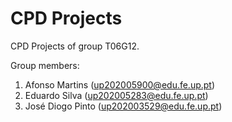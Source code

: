 # CPD Projects

CPD Projects of group T06G12.

Group members:

1. Afonso Martins (up202005900@edu.fe.up.pt)
2. Eduardo Silva (up202005283@edu.fe.up.pt)
3. José Diogo Pinto (up202003529@edu.fe.up.pt)

